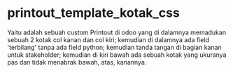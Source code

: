 # printout_template_kotak_css
Yaitu adalah sebuah custom Printout di odoo yang di 
dalamnya memadukan sebuah 2 kotak col kanan dan col kiri;
kemudian di dalamnya ada field 'terbilang' tanpa ada field python;
kemudian tanda tangan di bagian kanan untuk stakeholder;
kemudian di kiri bawah ada sebuah kotak yang ukuranya pas dan tidak menabrak bawah, atas, kanannya.

